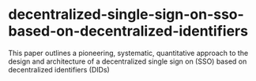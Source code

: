 # decentralized-single-sign-on-sso-based-on-decentralized-identifiers
This paper outlines a pioneering, systematic, quantitative approach to the design and architecture of a decentralized single sign on (SSO) based on decentralized identifiers (DIDs)
